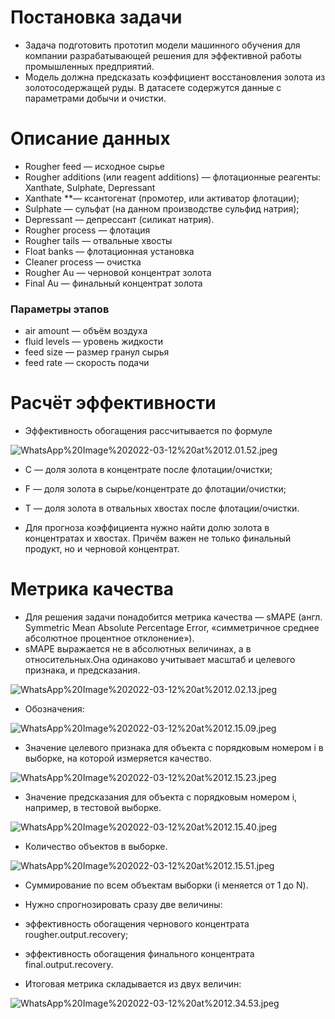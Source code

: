 # Постановка задачи

- Задача подготовить прототип модели машинного обучения для компании разрабатывающей решения для эффективной работы промышленных предприятий.
- Модель должна предсказать коэффициент восстановления золота из золотосодержащей руды. В датасете содержутся данные с параметрами добычи и очистки.


# Описание данных

- Rougher feed — исходное сырье
- Rougher additions (или reagent additions) — флотационные реагенты: Xanthate, Sulphate, Depressant
 - Xanthate **— ксантогенат (промотер, или активатор флотации);
 - Sulphate — сульфат (на данном производстве сульфид натрия);
 - Depressant — депрессант (силикат натрия).
- Rougher process  — флотация
- Rougher tails — отвальные хвосты
- Float banks — флотационная установка
- Cleaner process — очистка
- Rougher Au — черновой концентрат золота
- Final Au — финальный концентрат золота

### Параметры этапов

- air amount — объём воздуха
- fluid levels — уровень жидкости
- feed size — размер гранул сырья
- feed rate — скорость подачи

# Расчёт эффективности

- Эффективность обогащения рассчитывается по формуле

![WhatsApp%20Image%202022-03-12%20at%2012.01.52.jpeg](attachment:WhatsApp%20Image%202022-03-12%20at%2012.01.52.jpeg)

   - C — доля золота в концентрате после флотации/очистки;
   - F — доля золота в сырье/концентрате до флотации/очистки;
   - T — доля золота в отвальных хвостах после флотации/очистки.
 
- Для прогноза коэффициента нужно найти долю золота в концентратах и хвостах. Причём важен не только финальный продукт, но и черновой концентрат.

# Метрика качества

- Для решения задачи понадобится метрика качества — sMAPE (англ. Symmetric Mean Absolute Percentage Error, «симметричное среднее абсолютное процентное отклонение»).
- sMAPE выражается не в абсолютных величинах, а в относительных.Она одинаково учитывает масштаб и целевого признака, и предсказания.

![WhatsApp%20Image%202022-03-12%20at%2012.02.13.jpeg](attachment:WhatsApp%20Image%202022-03-12%20at%2012.02.13.jpeg)

- Обозначения:

![WhatsApp%20Image%202022-03-12%20at%2012.15.09.jpeg](attachment:WhatsApp%20Image%202022-03-12%20at%2012.15.09.jpeg)

- Значение целевого признака для объекта с порядковым номером i в выборке, на которой измеряется качество.

![WhatsApp%20Image%202022-03-12%20at%2012.15.23.jpeg](attachment:WhatsApp%20Image%202022-03-12%20at%2012.15.23.jpeg)

- Значение предсказания для объекта с порядковым номером i, например, в тестовой выборке.

![WhatsApp%20Image%202022-03-12%20at%2012.15.40.jpeg](attachment:WhatsApp%20Image%202022-03-12%20at%2012.15.40.jpeg)

- Количество объектов в выборке.

![WhatsApp%20Image%202022-03-12%20at%2012.15.51.jpeg](attachment:WhatsApp%20Image%202022-03-12%20at%2012.15.51.jpeg)

- Суммирование по всем объектам выборки (i меняется от 1 до N).

- Нужно спрогнозировать сразу две величины:
 - эффективность обогащения чернового концентрата rougher.output.recovery;
 - эффективность обогащения финального концентрата final.output.recovery.
- Итоговая метрика складывается из двух величин:

![WhatsApp%20Image%202022-03-12%20at%2012.34.53.jpeg](attachment:WhatsApp%20Image%202022-03-12%20at%2012.34.53.jpeg)
